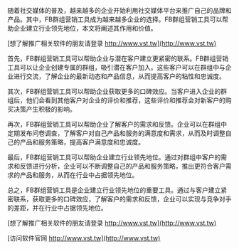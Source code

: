 随着社交媒体的普及，越来越多的企业开始利用社交媒体平台来推广自己的品牌和产品。其中，FB群组营销工具成为越来越多企业的选择。FB群组营销工具可以帮助企业建立行业领先地位，本文将阐述其作用和价值。

[想了解推广相关软件的朋友请登录 http://www.vst.tw](http://www.vst.tw)

首先，FB群组营销工具可以帮助企业与潜在客户建立更紧密的联系。FB群组营销工具可以让企业创建专属的群组，吸引潜在客户加入。这些客户可以在群组中与企业进行交流，了解企业的最新动态和产品信息，从而提高客户的粘性和忠诚度。

其次，FB群组营销工具可以帮助企业获取更多的口碑效应。当客户进入企业的群组后，他们会看到其他客户对企业的评价和推荐，这些评价和推荐会对新客户的购买决策产生积极的影响。

再次，FB群组营销工具可以帮助企业了解客户的需求和反馈。企业可以在群组中定期发布问卷调查，了解客户对自己产品和服务的满意度和需求，从而及时调整自己的产品和服务策略，提高客户满意度和忠诚度。

最后，FB群组营销工具可以帮助企业建立行业领先地位。通过对群组中客户的需求和反馈进行分析，企业可以不断调整自己的产品和服务策略，推出更符合客户需求的产品和服务，从而在行业中占据领先地位。

总之，FB群组营销工具是企业建立行业领先地位的重要工具。通过与客户建立紧密联系，获取更多的口碑效应，了解客户的需求和反馈，企业可以实现与竞争对手的差距，并在行业中占据领先地位。

[想了解推广相关软件的朋友请登录 http://www.vst.tw](http://www.vst.tw)


[访问软件官网 http://www.vst.tw](http://www.vst.tw)
